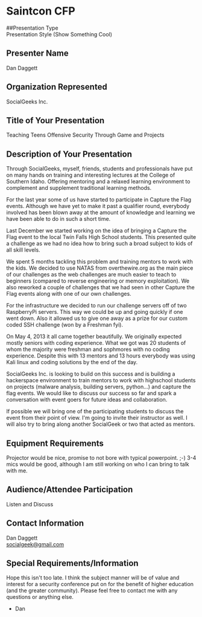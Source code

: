# Saintcon CFP  

##Presentation Type  
Presentation Style (Show Something Cool)  

## Presenter Name  
Dan Daggett  

## Organization Represented  
SocialGeeks Inc.  

## Title of Your Presentation   
Teaching Teens Offensive Security Through Game and Projects   

## Description of Your Presentation  
Through SocialGeeks, myself, friends, students and professionals have put on many hands on training and interesting lectures at the College of Southern Idaho.  Offering mentoring and a relaxed learning environment to complement and supplement traditional learning methods.  

For the last year some of us have started to participate in Capture the Flag events.  Although we have yet to make it past a qualifier round, everybody involved has been blown away at the amount of knowledge and learning we have been able to do in such a short time.  

Last December we started working on the idea of bringing a Capture the Flag event to the local Twin Falls High School students.  This presented quite a challenge as we had no idea how to bring such a broad subject to kids of all skill levels.    

We spent 5 months tackling this problem and training mentors to work with the kids.  We decided to use NATAS from overthewire.org as the main piece of our challenges as the web challenges are much easier to teach to beginners (compared to reverse engineering or memory exploitation).  We also reworked a couple of challenges that we had seen in other Capture the Flag events along with one of our own challenges.  

For the infrastructure we decided to run our challenge servers off of two RaspberryPi servers.  This way we could be up and going quickly if one went down.  Also it allowed us to give one away as a prize for our custom coded SSH challenge (won by a Freshman fyi).  

On May 4, 2013 it all came together beautifully.  We originally expected mostly seniors with coding experience.  What we got was 20 students of whom the majority were freshman and sophmores with no coding experience.  Despite this with 13 mentors and 13 hours everybody was using Kali linux and coding solutions by the end of the day.  

SocialGeeks Inc. is looking to build on this success and is building a hackerspace environment to train mentors to work with highschool students on projects (malware analysis, building servers, python...) and capture the flag events.  We would like to discuss our success so far and spark a conversation with event goers for future ideas and collaboration.  

If possible we will bring one of the participating students to discuss the event from their point of view.  I'm going to invite their instructor as well.  I will also try to bring along another SocialGeek or two that acted as mentors.    

## Equipment Requirements  
Projector would be nice, promise to not bore with typical powerpoint. ;-)  3-4 mics would be good, although I am still working on who I can bring to talk with me.  

## Audience/Attendee Participation  
Listen and Discuss  

## Contact Information  
Dan Daggett  
socialgeek@gmail.com  

## Special Requirements/Information  
Hope this isn't too late.  I think the subject manner will be of value and interest for a security conference put on for the benefit of higher education (and the greater community).  Please feel free to contact me with any questions or anything else.  

- Dan  
